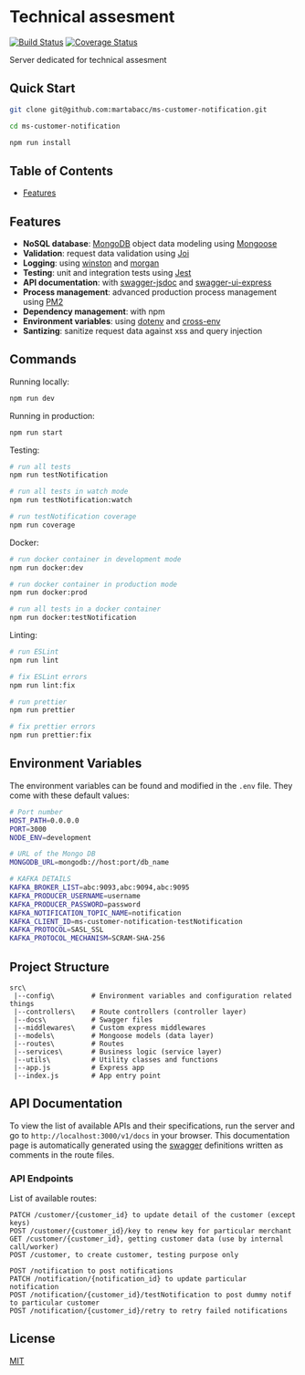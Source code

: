 # Technical assesment

[![Build Status](https://api.travis-ci.com/martabacc/ms-customer-notification.svg?branch=master&status=passed)](https://travis-ci.org/martabacc/ms-customer-notification)
[![Coverage Status](https://coveralls.io/repos/github/martabacc/ms-customer-notification/badge.svg?branch=master)](https://coveralls.io/github/martabacc/ms-customer-notification?branch=master)

Server dedicated for technical assesment

## Quick Start

```bash
git clone git@github.com:martabacc/ms-customer-notification.git

cd ms-customer-notification

npm run install
```

## Table of Contents

- [Features](#features)

## Features

- **NoSQL database**: [MongoDB](https://www.mongodb.com) object data modeling using [Mongoose](https://mongoosejs.com)
- **Validation**: request data validation using [Joi](https://github.com/hapijs/joi)
- **Logging**: using [winston](https://github.com/winstonjs/winston) and [morgan](https://github.com/expressjs/morgan)
- **Testing**: unit and integration tests using [Jest](https://jestjs.io)
- **API documentation**: with [swagger-jsdoc](https://github.com/Surnet/swagger-jsdoc) and [swagger-ui-express](https://github.com/scottie1984/swagger-ui-express)
- **Process management**: advanced production process management using [PM2](https://pm2.keymetrics.io)
- **Dependency management**: with npm
- **Environment variables**: using [dotenv](https://github.com/motdotla/dotenv) and [cross-env](https://github.com/kentcdodds/cross-env#readme)
- **Santizing**: sanitize request data against xss and query injection

## Commands

Running locally:

```bash
npm run dev
```

Running in production:

```bash
npm run start
```

Testing:

```bash
# run all tests
npm run testNotification

# run all tests in watch mode
npm run testNotification:watch

# run testNotification coverage
npm run coverage
```

Docker:

```bash
# run docker container in development mode
npm run docker:dev

# run docker container in production mode
npm run docker:prod

# run all tests in a docker container
npm run docker:testNotification
```

Linting:

```bash
# run ESLint
npm run lint

# fix ESLint errors
npm run lint:fix

# run prettier
npm run prettier

# fix prettier errors
npm run prettier:fix
```

## Environment Variables

The environment variables can be found and modified in the `.env` file. They come with these default values:

```bash
# Port number
HOST_PATH=0.0.0.0
PORT=3000
NODE_ENV=development

# URL of the Mongo DB
MONGODB_URL=mongodb://host:port/db_name

# KAFKA DETAILS
KAFKA_BROKER_LIST=abc:9093,abc:9094,abc:9095
KAFKA_PRODUCER_USERNAME=username
KAFKA_PRODUCER_PASSWORD=password
KAFKA_NOTIFICATION_TOPIC_NAME=notification
KAFKA_CLIENT_ID=ms-customer-notification-testNotification
KAFKA_PROTOCOL=SASL_SSL
KAFKA_PROTOCOL_MECHANISM=SCRAM-SHA-256
```

## Project Structure

```
src\
 |--config\         # Environment variables and configuration related things
 |--controllers\    # Route controllers (controller layer)
 |--docs\           # Swagger files
 |--middlewares\    # Custom express middlewares
 |--models\         # Mongoose models (data layer)
 |--routes\         # Routes
 |--services\       # Business logic (service layer)
 |--utils\          # Utility classes and functions
 |--app.js          # Express app
 |--index.js        # App entry point
```

## API Documentation

To view the list of available APIs and their specifications, run the server and go to `http://localhost:3000/v1/docs` in your browser. This documentation page is automatically generated using the [swagger](https://swagger.io/) definitions written as comments in the route files.

### API Endpoints

List of available routes:


```
PATCH /customer/{customer_id} to update detail of the customer (except keys)
POST /customer/{customer_id}/key to renew key for particular merchant
GET /customer/{customer_id}, getting customer data (use by internal call/worker)
POST /customer, to create customer, testing purpose only

POST /notification to post notifications
PATCH /notification/{notification_id} to update particular notification
POST /notification/{customer_id}/testNotification to post dummy notif to particular customer
POST /notification/{customer_id}/retry to retry failed notifications

```

## License

[MIT](LICENSE)
